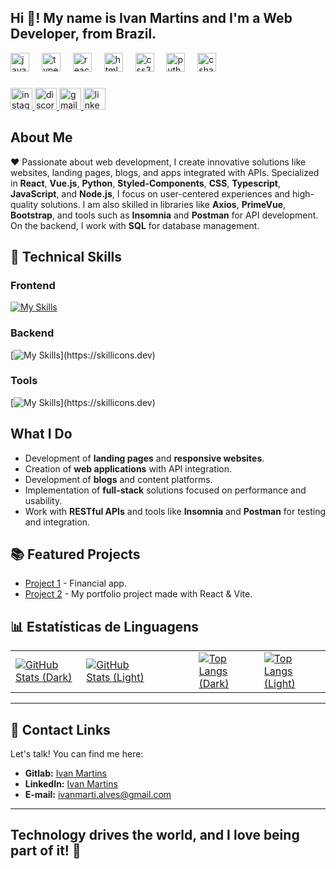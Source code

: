 <h2 align="left">Hi 👋! My name is Ivan Martins and I'm a Web Developer, from Brazil.</h2>


<div align="left">
  <img src="https://cdn.jsdelivr.net/gh/devicons/devicon/icons/javascript/javascript-original.svg" height="30" alt="javascript logo"  />
  <img width="12" />
  <img src="https://cdn.jsdelivr.net/gh/devicons/devicon/icons/typescript/typescript-original.svg" height="30" alt="typescript logo"  />
  <img width="12" />
  <img src="https://cdn.jsdelivr.net/gh/devicons/devicon/icons/react/react-original.svg" height="30" alt="react logo"  />
  <img width="12" />
  <img src="https://cdn.jsdelivr.net/gh/devicons/devicon/icons/html5/html5-original.svg" height="30" alt="html5 logo"  />
  <img width="12" />
  <img src="https://cdn.jsdelivr.net/gh/devicons/devicon/icons/css3/css3-original.svg" height="30" alt="css3 logo"  />
  <img width="12" />
  <img src="https://cdn.jsdelivr.net/gh/devicons/devicon/icons/python/python-original.svg" height="30" alt="python logo"  />
  <img width="12" />
  <img src="https://cdn.jsdelivr.net/gh/devicons/devicon/icons/csharp/csharp-original.svg" height="30" alt="csharp logo"  />
</div>

###

  </a>
  <a href="https://www.instagram.com/ivanmarti.alves" target="_blank">
    <img src="https://img.shields.io/static/v1?message=Instagram&logo=instagram&label=&color=FF0000&logoColor=white&labelColor=&style=for-the-badge" height="35" alt="instagram logo"  />
  </a>
  
  <a href="https://discord.com/users/ivanmarti5486" target="_blank">
    <img src="https://img.shields.io/static/v1?message=Discord&logo=discord&label=&color=7289DA&logoColor=white&labelColor=&style=for-the-badge" height="35" alt="discord logo"  />
  </a>
  
  <a href="mailto:ivanmarti.alves@gmail.com">
    <img src="https://img.shields.io/static/v1?message=Gmail&logo=gmail&label=&color=D14836&logoColor=white&labelColor=&style=for-the-badge" height="35" alt="gmail logo"  />
  </a>
  
  <a href="https://www.linkedin.com/in/ivan-martins-alves/" target="_blank">
    <img src="https://img.shields.io/static/v1?message=LinkedIn&logo=linkedin&label=&color=0077B5&logoColor=white&labelColor=&style=for-the-badge" height="35" alt="linkedin logo"  />
  </a>
</div>


## About Me

❤️ Passionate about web development, I create innovative solutions like websites, landing pages, blogs, and apps integrated with APIs. Specialized in **React**, **Vue.js**, **Python**, **Styled-Components**, **CSS**, **Typescript**, **JavaScript**, and **Node.js**, I focus on user-centered experiences and high-quality solutions. I am also skilled in libraries like **Axios**, **PrimeVue**, **Bootstrap**, and tools such as **Insomnia** and **Postman** for API development. On the backend, I work with **SQL** for database management.

## 🚀  Technical Skills

### Frontend
[![My Skills](https://skillicons.dev/icons?i=js,html,css,ts,tailwind,react,vite,vue,nuxtjs,styledcomponents)](https://skillicons.dev)

### Backend
[![My Skills](https://skillicons.dev/icons?i=nodejs,py,npm,docker,postman,postgres,)](https://skillicons.dev)


### Tools
[![My Skills](https://skillicons.dev/icons?i=git,github,gitlab,notion,vscode,)](https://skillicons.dev)


## What I Do

- Development of **landing pages** and **responsive websites**.
- Creation of **web applications** with API integration.
- Development of **blogs** and content platforms.
- Implementation of **full-stack** solutions focused on performance and usability.
- Work with **RESTful APIs** and tools like **Insomnia** and **Postman** for testing and integration.

## 📚 Featured Projects

- [Project 1](https://dtmoney-financial-app.netlify.app/) - Financial app.
- [Project 2](https://ivan-martins-alves.netlify.app/) - My portfolio project made with React & Vite.

## 📊 Estatísticas de Linguagens

<table align="center">
  <tr>
    <!-- GitHub Stats -->
    <td>
      <a href="https://github.com/IvanM4rtin5#gh-dark-mode-only">
        <img src="https://github-readme-stats.vercel.app/api?username=IvanM4rtin5&show_icons=true&theme=dark" alt="GitHub Stats (Dark)" />
      </a>
    </td>
    <td>
      <a href="https://github.com/IvanM4rtin5#gh-light-mode-only">
        <img src="https://github-readme-stats.vercel.app/api?username=IvanM4rtin5&show_icons=true&theme=default" alt="GitHub Stats (Light)" />
      </a>
    </td>
    <!-- Espaçamento (Margem) -->
    <td width="50">&nbsp;</td>
    <!-- Top Langs -->
    <td>
      <a href="https://github.com/IvanM4rtin5#gh-dark-mode-only">
        <img src="https://github-readme-stats.vercel.app/api/top-langs/?username=IvanM4rtin5&layout=compact&theme=dark" alt="Top Langs (Dark)" />
      </a>
    </td>
    <td>
      <a href="https://github.com/IvanM4rtin5#gh-light-mode-only">
        <img src="https://github-readme-stats.vercel.app/api/top-langs/?username=IvanM4rtin5&layout=compact&theme=default" alt="Top Langs (Light)" />
      </a>
    </td>
  </tr>
</table>

---
## 🔗 Contact Links

Let's talk! You can find me here:

- **Gitlab:** [Ivan Martins](https://gitlab.com/ivanmarti.alves)
- **LinkedIn:** [Ivan Martins](https://www.linkedin.com/in/ivan-martins-alves/)
- **E-mail:** ivanmarti.alves@gmail.com

---
**Technology drives the world, and I love being part of it!** 🚀
---
